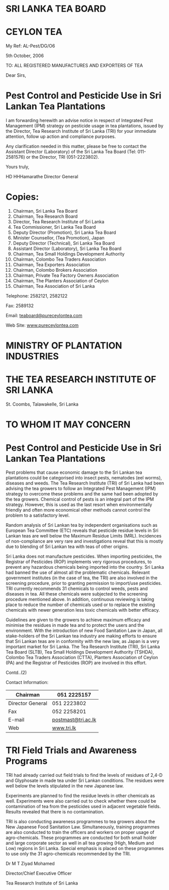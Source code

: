 # SRI LANKA TEA BOARD

# CEYLON TEA

My Ref: AL-Pest/DG/O6

5th October, 2006

TO: ALL REGISTERED MANUFACTURES AND EXPORTERS OF TEA

Dear Sirs,

# Pest Control and Pesticide Use in Sri Lankan Tea Plantations

I am forwarding herewith an advise notice in respect of Integrated Pest Management (IPM) strategy on pesticide usage in tea plantations, issued by the Director, Tea Research Institute of Sri Lanka (TRI) for your immediate attention, follow up action and compliance purposes.

Any clarification needed in this matter, please be free to contact the Assistant Director (Laboratory) of the Sri Lanka Tea Board (Tel: 011-2581576) or the Director, TRI (051-2223802).

Yours truly,

HD HHHamarathe
Director General

# Copies:

1. Chairman, Sri Lanka Tea Board
2. Chairman, Tea Research Board
3. Director, Tea Research Institute of Sri Lanka
4. Tea Commissioner, Sri Lanka Tea Board
5. Deputy Director (Promotion), Sri Lanka Tea Board
6. Minister Counsellor, (Tea Promotion), Japan
7. Deputy Director (Technical), Sri Lanka Tea Board
8. Assistant Director (Laboratory), Sri Lanka Tea Board
9. Chairman, Tea Small Holdings Development Authority
10. Chairman, Colombo Tea Traders Association
11. Chairman, Tea Exporters Association
12. Chairman, Colombo Brokers Association
13. Chairman, Private Tea Factory Owners Association
14. Chairman, The Planters Association of Ceylon
15. Chairman, Tea Association of Sri Lanka

Telephone: 2582121, 2582122

Fax: 2589132

Email: teaboard@pureceylontea.com

Web Site: www.pureceylontea.com
# MINISTRY OF PLANTATION INDUSTRIES

# THE TEA RESEARCH INSTITUTE OF SRI LANKA

St. Coombs, Talawakelle, Sri Lanka

# TO WHOM IT MAY CONCERN

# Pest Control and Pesticide Use in Sri Lankan Tea Plantations

Pest problems that cause economic damage to the Sri Lankan tea plantations could be categorised into insect pests, nematodes (eel worms), diseases and weeds. The Tea Research Institute (TRI) of Sri Lanka had been advising the tea growers to follow an Integrated Pest Management (IPM) strategy to overcome these problems and the same had been adopted by the tea growers. Chemical control of pests is an integral part of the IPM strategy. However, this is used as the last resort when environmentally friendly and often more economical other methods cannot control the problem to a satisfactory level.

Random analysis of Sri Lankan tea by independent organisations such as European Tea Committee (ETC) reveals that pesticide residue levels in Sri Lankan teas are well below the Maximum Residue Limits (MRL). Incidences of non-compliance are very rare and investigations reveal that this is mostly due to blending of Sri Lankan tea with teas of other origins.

Sri Lanka does not manufacture pesticides. When importing pesticides, the Registrar of Pesticides (ROP) implements very rigorous procedures, to prevent any hazardous chemicals being imported into the country. Sri Lanka had banned the use of almost all the problematic chemicals. Relevant government institutes (in the case of tea, the TRI) are also involved in the screening procedure, prior to granting permission to import/use pesticides. TRI currently recommends 31 chemicals to control weeds, pests and diseases in tea. All these chemicals were subjected to the screening procedure mentioned above. In addition, continuous reviewing is taking place to reduce the number of chemicals used or to replace the existing chemicals with newer generation less toxic chemicals with better efficacy.

Guidelines are given to the growers to achieve maximum efficacy and minimise the residues in made tea and to protect the users and the environment. With the introduction of new Food Sanitation Law in Japan, all stake-holders of the Sri Lankan tea industry are making efforts to ensure that Sri Lankan teas are in conformity with the new law, as Japan is a very important market for Sri Lanka. The Tea Research Institute (TRI), Sri Lanka Tea Board (SLTB), Tea Small Holdings Development Authority (TSHDA), Colombo Tea Traders Association (CTTA), Planters Association of Ceylon (PA) and the Registrar of Pesticides (ROP) are involved in this effort.

Contd..(2)

Contact Information:

|Chairman|051 2225157|
|---|---|
|Director General|051 2223802|
|Fax|052 2258201|
|E-mail|postmast@tri.ac.lk|
|Web|www.tri.lk|
# TRI Field Trials and Awareness Programs

TRI had already carried out field trials to find the levels of residues of 2,4-D and Glyphosate in made tea under Sri Lankan conditions. The residues were well below the levels stipulated in the new Japanese law.

Experiments are planned to find the residue levels in other chemicals as well. Experiments were also carried out to check whether there could be contamination of tea from the pesticides used in adjacent vegetable fields. Results revealed that there is no contamination.

TRI is also conducting awareness programmes to tea growers about the New Japanese Food Sanitation Law. Simultaneously, training programmes are also conducted to train the officers and workers on proper usage of agro-chemicals. These programmes are conducted for both small holder and large corporate sector as well in all tea growing (High, Medium and Low) regions in Sri Lanka. Special emphasis is placed on these programmes to use only the 31 agro-chemicals recommended by the TRI.

Dr M T Ziyad Mohamed

Director/Chief Executive Officer

Tea Research Institute of Sri Lanka